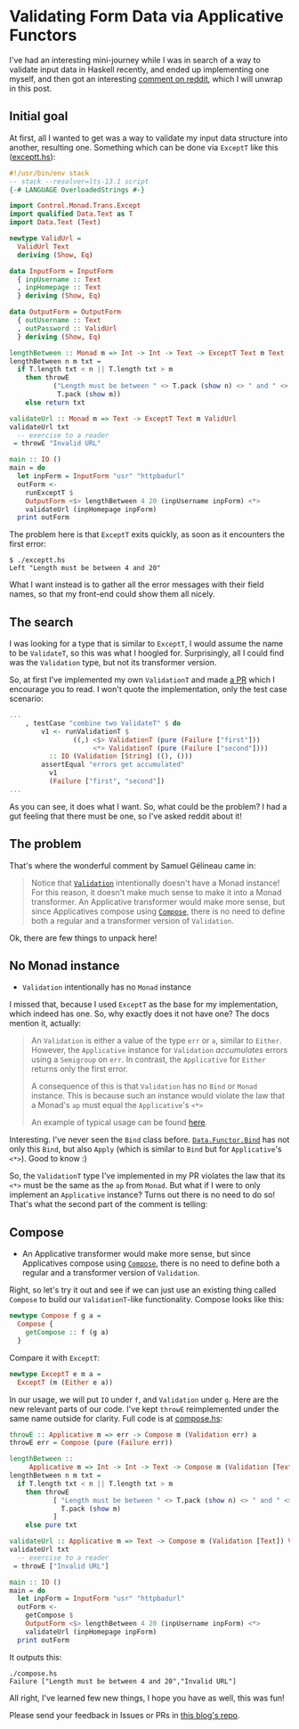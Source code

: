 # Validating Form Data via Applicative Functors

I've had an interesting mini-journey while I was in search of a way to validate input data in Haskell recently, and ended up implementing one myself, and then got an interesting [comment on reddit](https://www.reddit.com/r/haskell/comments/ad65gz/is_there_a_validationt_like_this_somewhere_or/eddyxvb/), which I will unwrap in this post.

## Initial goal

At first, all I wanted to get was a way to validate my input data structure into another, resulting one. Something which can be done via `ExceptT` like this ([exceptt.hs](./Validating-Form-Data-via-Applicative-Functors/exceptt.hs)):

```haskell
#!/usr/bin/env stack
-- stack --resolver=lts-13.1 script
{-# LANGUAGE OverloadedStrings #-}

import Control.Monad.Trans.Except
import qualified Data.Text as T
import Data.Text (Text)

newtype ValidUrl =
  ValidUrl Text
  deriving (Show, Eq)

data InputForm = InputForm
  { inpUsername :: Text
  , inpHomepage :: Text
  } deriving (Show, Eq)

data OutputForm = OutputForm
  { outUsername :: Text
  , outPassword :: ValidUrl
  } deriving (Show, Eq)

lengthBetween :: Monad m => Int -> Int -> Text -> ExceptT Text m Text
lengthBetween n m txt =
  if T.length txt < n || T.length txt > m
    then throwE
           ("Length must be between " <> T.pack (show n) <> " and " <>
            T.pack (show m))
    else return txt

validateUrl :: Monad m => Text -> ExceptT Text m ValidUrl
validateUrl txt
  -- exercise to a reader
 = throwE "Invalid URL"

main :: IO ()
main = do
  let inpForm = InputForm "usr" "httpbadurl"
  outForm <-
    runExceptT $
    OutputForm <$> lengthBetween 4 20 (inpUsername inpForm) <*>
    validateUrl (inpHomepage inpForm)
  print outForm
```

The problem here is that `ExceptT` exits quickly, as soon as it encounters the first error:

```
$ ./exceptt.hs
Left "Length must be between 4 and 20"
```

What I want instead is to gather all the error messages with their field names, so that my front-end could show them all nicely.

## The search

I was looking for a type that is similar to `ExceptT`, I would assume the name to be `ValidateT`, so this was what I hoogled for. Surprisingly, all I could find was the `Validation` type, but not its transformer version.

So, at first I've implemented my own `ValidationT` and made [a PR](https://github.com/ekmett/either/pull/58/files) which I encourage you to read. I won't quote the implementation, only the test case scenario:

```haskell
...
    , testCase "combine two ValidateT" $ do
        v1 <- runValidationT $
                ((,) <$> ValidationT (pure (Failure ["first"]))
                     <*> ValidationT (pure (Failure ["second"])))
          :: IO (Validation [String] ((), ()))
        assertEqual "errors get accumulated"
          v1
          (Failure ["first", "second"])
...
```

As you can see, it does what I want. So, what could be the problem? I had a gut feeling that there must be one, so I've asked reddit about it!

## The problem

That's where the wonderful comment by Samuel Gélineau came in:

> Notice that [`Validation`](http://hackage.haskell.org/package/validation-1/docs/Data-Validation.html#t:Validation) intentionally doesn't have a Monad instance! For this reason, it doesn't make much sense to make it into a Monad transformer. An Applicative transformer would make more sense, but since Applicatives compose using [`Compose`](https://hackage.haskell.org/package/base-4.12.0.0/docs/Data-Functor-Compose.html#t:Compose), there is no need to define both a regular and a transformer version of `Validation`.

Ok, there are few things to unpack here!

## No Monad instance

- `Validation` intentionally has no `Monad` instance

I missed that, because I used `ExceptT` as the base for my implementation, which indeed has one. So, why exactly does it not have one? The docs mention it, actually:

> An `Validation` is either a value of the type `err` or `a`, similar to `Either`. However, the `Applicative` instance for `Validation` *accumulates* errors using a `Semigroup` on `err`. In contrast, the `Applicative` for `Either` returns only the first error.
>
> A consequence of this is that `Validation` has no `Bind` or `Monad` instance. This is because such an instance would violate the law that a Monad's `ap` must equal the `Applicative`'s `<*>`
>
> An example of typical usage can be found [here](https://github.com/qfpl/validation/blob/master/examples/src/Email.hs).

Interesting. I've never seen the `Bind` class before. [`Data.Functor.Bind`](http://hackage.haskell.org/package/semigroupoids-5.3.1/docs/Data-Functor-Bind.html#v:Bind) has not only this `Bind`, but also `Apply` (which is similar to `Bind` but for `Applicative`'s `<*>`). Good to know :)

So, the `ValidationT` type I've implemented in my PR violates the law that its `<*>` must be the same as the `ap` from `Monad`. But what if I were to only implement an `Applicative` instance? Turns out there is no need to do so! That's what the second part of the comment is telling:

## Compose

- An Applicative transformer would make more sense, but since Applicatives compose using [`Compose`](https://hackage.haskell.org/package/base-4.12.0.0/docs/Data-Functor-Compose.html#t:Compose), there is no need to define both a regular and a transformer version of `Validation`.

Right, so let's try it out and see if we can just use an existing thing called `Compose` to build our `ValidationT`-like functionality. Compose looks like this:

```haskell
newtype Compose f g a = 
  Compose {
    getCompose :: f (g a)
  }
```

Compare it with `ExceptT`:

```haskell
newtype ExceptT e m a =
  ExceptT (m (Either e a))
```

In our usage, we will put `IO` under `f`, and `Validation` under `g`. Here are the new relevant parts of our code. I've kept `throwE` reimplemented under the same name outside for clarity. Full code is at [compose.hs](./Validating-Form-Data-via-Applicative-Functors/compose.hs):

```haskell
throwE :: Applicative m => err -> Compose m (Validation err) a
throwE err = Compose (pure (Failure err))

lengthBetween ::
     Applicative m => Int -> Int -> Text -> Compose m (Validation [Text]) Text
lengthBetween n m txt =
  if T.length txt < n || T.length txt > m
    then throwE
           [ "Length must be between " <> T.pack (show n) <> " and " <>
             T.pack (show m)
           ]
    else pure txt

validateUrl :: Applicative m => Text -> Compose m (Validation [Text]) ValidUrl
validateUrl txt
  -- exercise to a reader
 = throwE ["Invalid URL"]

main :: IO ()
main = do
  let inpForm = InputForm "usr" "httpbadurl"
  outForm <-
    getCompose $
    OutputForm <$> lengthBetween 4 20 (inpUsername inpForm) <*>
    validateUrl (inpHomepage inpForm)
  print outForm
```

It outputs this:

```
./compose.hs
Failure ["Length must be between 4 and 20","Invalid URL"]
```

All right, I've learned few new things, I hope you have as well, this was fun!

Please send your feedback in Issues or PRs in [this blog's repo](https://github.com/k-bx/k-bx.github.io).